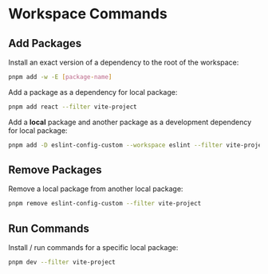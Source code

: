 # Workspace Commands

## Add Packages

Install an exact version of a dependency to the root of the workspace:

```bash
pnpm add -w -E [package-name]
```

Add a package as a dependency for local package:

```bash
pnpm add react --filter vite-project
```

Add a **local** package and another package as a development dependency for local package:

```bash
pnpm add -D eslint-config-custom --workspace eslint --filter vite-project
```

## Remove Packages

Remove a local package from another local package:

```bash
pnpm remove eslint-config-custom --filter vite-project
```

## Run Commands

Install / run commands for a specific local package:

```bash
pnpm dev --filter vite-project
```
